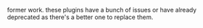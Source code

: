 former work. these plugins have a bunch of issues or have already deprecated as there's a better one to replace them.